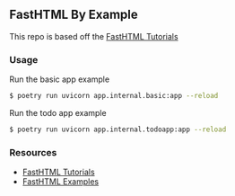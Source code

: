 ## FastHTML By Example

This repo is based off the [FastHTML Tutorials](https://docs.fastht.ml/tutorials/by_example.html)

### Usage

Run the basic app example
```bash
$ poetry run uvicorn app.internal.basic:app --reload
```

Run the todo app example
```bash
$ poetry run uvicorn app.internal.todoapp:app --reload
```

### Resources

- [FastHTML Tutorials](https://docs.fastht.ml/tutorials/by_example.html)
- [FastHTML Examples](https://github.com/AnswerDotAI/fasthtml/tree/main/examples)
